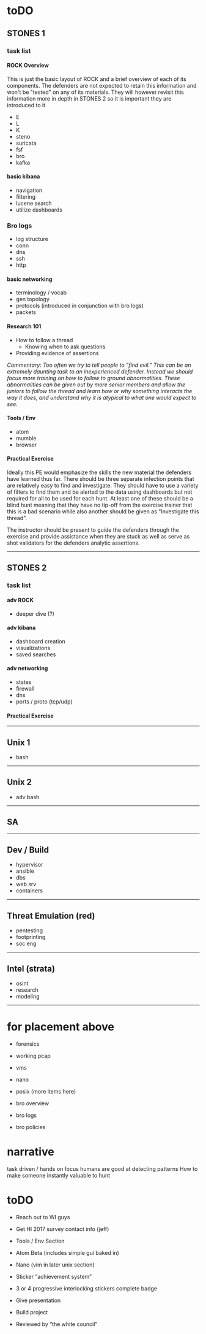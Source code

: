 # toDO

## STONES 1

### task list

#### ROCK Overview
This is just the basic layout of ROCK and a brief overview of each of its components. The defenders are not expected to retain this information and won't be "tested" on any of its materials. They will however revisit this information more in depth in STONES 2 so it is important they are introduced to it
* E
* L
* K
* steno
* suricata
* fsf
* bro
* kafka

#### basic kibana
* navigation
* filtering
* lucene search
* utilize dashboards

### Bro logs
* log structure
* conn
* dns
* ssh
* http

#### basic networking
* terminology / vocab
* gen topology
* protocols (introduced in conjunction with bro logs)
* packets

#### Research 101
* How to follow a thread
  - Knowing when to ask questions
* Providing evidence of assertions

*Commentary:* _Too often we try to tell people to "find evil." This can be an extremely daunting task to an inexperienced defender. Instead we should focus more training on how to follow to ground abnormalities. These abnormalities can be given out by more senior members and allow the juniors to follow the thread and learn how or why something interacts the way it does, and understand why it is atypical to what one would expect to see._

#### Tools / Env
* atom
* mumble
* browser

#### Practical Exercise
Ideally this PE would emphasize the skills the new material the defenders have learned thus far. There should be three separate infection points that are relatively easy to find and investigate. They should have to use a variety of filters to find them and be alerted to the data using dashboards but not required for all to be used for each hunt. At least one of these should be a blind hunt meaning that they have no tip-off from the exercise trainer that this is a bad scenario while also another should be given as "Investigate this thread".

The instructor should be present to guide the defenders through the exercise and provide assistance when they are stuck as well as serve as shot validators for the defenders analytic assertions.

---

## STONES 2

### task list

#### adv ROCK
* deeper dive (?)

#### adv kibana
* dashboard creation
* visualizations
* saved searches

#### adv networking
* states
* firewall
* dns
* ports / proto (tcp/udp)


#### Practical Exercise


---


## Unix 1
* bash

---

## Unix 2
* adv bash

---

## SA


---

## Dev / Build
* hypervisor
* ansible
* dbs
* web srv
* containers

---

## Threat Emulation (red)
* pentesting
* footprinting
* soc eng

---

## Intel (strata)
* osint
* research
* modeling

---

# for placement above
* forensics

* working pcap
* vms
* nano
* posix (more items here)
* bro overview
* bro logs
* bro policies

# narrative
task driven / hands on focus
humans are good at detecting patterns
How to make someone instantly valuable to hunt

# toDO
* Reach out to WI guys  
* Get HI 2017 survey contact info (jeff)  

* Tools / Env Section  
* Atom Beta (includes simple gui baked in)  
* Nano (vim in later unix section)  

* Sticker “achievement system”  
* 3 or 4 progressive interlocking stickers complete badge  
* Give presentation  
* Build project  
* Reviewed by “the white council”  
